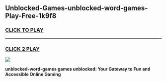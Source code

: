
## Unblocked-Games-unblocked-word-games-Play-Free-1k9f8
<h3>
<a href="https://premium76.site?title=unblocked-word-games&ref=21A">CLICK TO PLAY</a></h3>
<hr>

<h3>
<a href="https://premium76.site?title=unblocked-word-games&ref=21A">CLICK 2 PLAY</a>
  
</h3>

<a href="https://premium76.site?title=unblocked-word-games&ref=21A"><img src="https://clearcache.store/games.png"></a>


**unblocked-word-games games unblocked: Your Gateway to Fun and Accessible Online Gaming**
